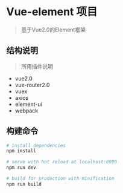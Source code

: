 # Vue-element 项目

> 基于Vue2.0的Element框架

## 结构说明

> 所用插件说明

+ vue2.0
+ vue-router2.0
+ vuex
+ axios
+ element-ui
+ webpack

## 构建命令

``` bash
# install dependencies
npm install

# serve with hot reload at localhost:8080
npm run dev

# build for production with minification
npm run build
```
